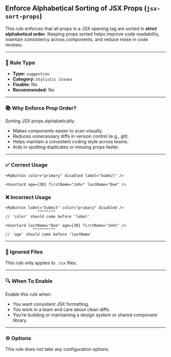 ## Enforce Alphabetical Sorting of JSX Props (`jsx-sort-props`)

This rule enforces that all props in a JSX opening tag are sorted in **strict alphabetical order**. Keeping props sorted helps improve code readability, maintain consistency across components, and reduce noise in code reviews.

---

### 🧩 Rule Type

- **Type:** `suggestion`
- **Category:** `Stylistic Issues`
- **Fixable:** No
- **Recommended:** No

---

### 📚 Why Enforce Prop Order?

Sorting JSX props alphabetically:

- Makes components easier to scan visually.
- Reduces unnecessary diffs in version control (e.g., git).
- Helps maintain a consistent coding style across teams.
- Aids in spotting duplicates or missing props faster.

---

### ✅ Correct Usage

```tsx
<MyButton color="primary" disabled label="Submit" />

<UserCard age={30} firstName="John" lastName="Doe" />
```

### ❌ Incorrect Usage

```tsx
<MyButton label="Submit" color="primary" disabled />
              ^^^^^^^^
// 'color' should come before 'label'

<UserCard lastName="Doe" age={30} firstName="John" />
            ^^^^^^^^^^
// 'age' should come before 'lastName'
```

---

### 📂 Ignored Files

This rule only applies to `.tsx` files.

---

### 🔍 When To Enable

Enable this rule when:

- You want consistent JSX formatting.
- You work in a team and care about clean diffs.
- You're building or maintaining a design system or shared component library.

---

### ⚙️ Options

This rule does not take any configuration options.
